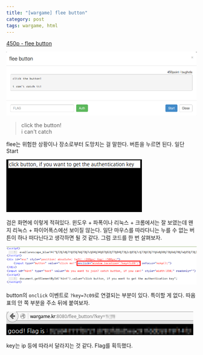 ```yaml
---
title: "[wargame] flee button"
category: post
tags: wargame, html
---
```


[450p - flee button](http://wargame.kr:8080/flee_button/)

![문제 화면](/images/2016-02-20/01.png)

> click the button!  
> i can't catch

flee는 위험한 상황이나 장소로부터 도망치는 걸 말한다. 버튼을 누르면 된다. 일단 Start

![문제 화면2](/images/2016-02-20/02.png)


검은 화면에 이렇게 적혀있다. 윈도우 + 파폭이나 리눅스 + 크롬에서는 잘 보였는데 왠지 리눅스 + 파이어폭스에선 보이질 않는다. 일단 마우스를 따라다니는 누를 수 없는 버튼이 하나 떠다닌다고 생각하면 될 것 같다. 그럼 코드를 한 번 살펴보자.

![코드 내용 화면](/images/2016-02-20/03.png)


button의 `onclick` 이벤트로 `?key=7c09`로 연결되는 부분이 있다. 특이할 게 없다. 따옴표의 안 쪽 부분을 주소 뒤에 붙여보자.

![결과 화면](/images/2016-02-20/04.png)


key는 ip 등에 따라서 달라지는 것 같다. Flag를 획득했다.
